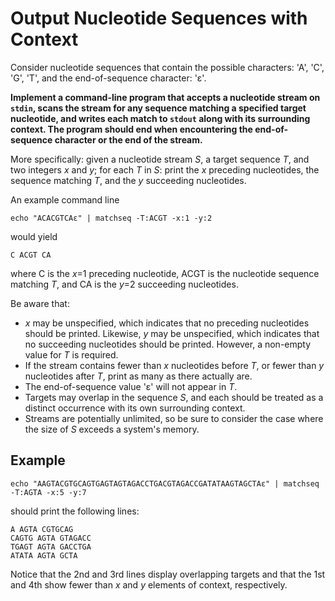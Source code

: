 # Output Nucleotide Sequences with Context

Consider nucleotide sequences that contain the possible characters: 'A', 'C', 'G', 'T', and the end-of-sequence character: 'ε'.

**Implement a command-line program that accepts a nucleotide stream on `stdin`, scans the stream for any sequence matching a specified target nucleotide, and writes each match to `stdout` along with its surrounding context. The program should end when encountering the end-of-sequence character or the end of the stream.**

More specifically: given a nucleotide stream *S*, a target sequence *T*, and two integers *x* and *y*; for each *T* in *S*: print the *x* preceding nucleotides, the sequence matching *T*, and the *y* succeeding nucleotides.

An example command line

    echo "ACACGTCAε" | matchseq -T:ACGT -x:1 -y:2

would yield

    C ACGT CA

where C is the *x*=1 preceding nucleotide, ACGT is the nucleotide sequence matching *T*, and CA is the *y*=2 succeeding nucleotides.

Be aware that:

- *x* may be unspecified, which indicates that no preceding nucleotides should be printed. Likewise, *y* may be unspecified, which indicates that no succeeding nucleotides should be printed. However, a non-empty value for *T* is required.
- If the stream contains fewer than *x* nucleotides before *T*, or fewer than *y* nucleotides after *T*, print as many as there actually are.
- The end-of-sequence value 'ε' will not appear in *T*.
- Targets may overlap in the sequence *S*, and each should be treated as a distinct occurrence with its own surrounding context.
- Streams are potentially unlimited, so be sure to consider the case where the size of *S* exceeds a system's memory.

## Example

    echo "AAGTACGTGCAGTGAGTAGTAGACCTGACGTAGACCGATATAAGTAGCTAε" | matchseq -T:AGTA -x:5 -y:7

should print the following lines:

    A AGTA CGTGCAG
    CAGTG AGTA GTAGACC
    TGAGT AGTA GACCTGA
    ATATA AGTA GCTA

Notice that the 2nd and 3rd lines display overlapping targets and that the 1st and 4th show fewer than *x* and *y* elements of context, respectively.